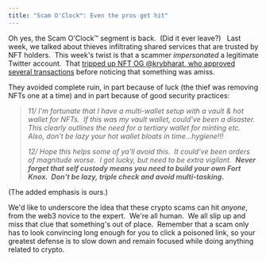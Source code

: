 ```yaml
---
title: "Scam O'Clock™: Even the pros get hit"
---
```

Oh yes, the Scam O'Clock™ segment is back.  (Did it ever leave?)   Last week, we talked about thieves infiltrating shared services that are trusted by NFT holders.  This week's twist is that a scammer _impersonated_ a legitimate Twitter account.  That [tripped up NFT OG @krybharat, who approved several transactions](https://twitter.com/krybharat/status/1551212214731915267) before noticing that something was amiss.

They avoided complete ruin, in part because of luck (the thief was removing NFTs one at a time) and in part because of good security practices:

> _11/ I'm fortunate that I have a multi-wallet setup with a vault & hot wallet for NFTs.  If this was my vault wallet, could've been a disaster.  This clearly outlines the need for a tertiary wallet for minting etc.  Also, don't be lazy your hot wallet bloats in time...hygiene!!!_
> 
> _12/ Hope this helps some of ya'll avoid this.  It could've been orders of magnitude worse.  I got lucky, but need to be extra vigilant._  **_Never forget that self custody means you need to build your own Fort Knox.  Don't be lazy, triple check and avoid multi-tasking_.**

(The added emphasis is ours.)

We'd like to underscore the idea that these crypto scams can hit _anyone_, from the web3 novice to the expert.  We're all human.  We all slip up and miss that clue that something's out of place.  Remember that a scam only has to look convincing long enough for you to click a poisoned link, so your greatest defense is to slow down and remain focused while doing anything related to crypto.